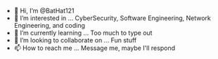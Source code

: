 - 👋 Hi, I’m @BatHat121
- 👀 I’m interested in ... CyberSecurity, Software Engineering, Network Engineering, and coding
- 🌱 I’m currently learning ... Too much to type out
- 💞️ I’m looking to collaborate on ... Fun stuff
- 📫 How to reach me ... Message me, maybe I'll respond

<!---
BatHat121/BatHat121 is a ✨ special ✨ repository because its `README.md` (this file) appears on your GitHub profile.
You can click the Preview link to take a look at your changes.
--->
